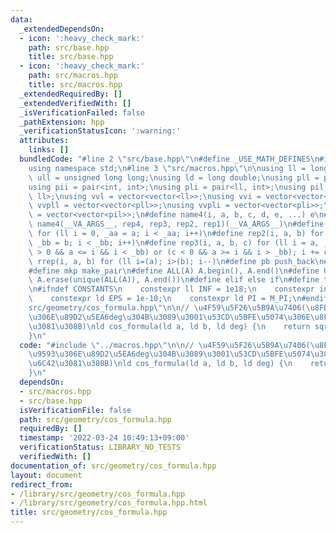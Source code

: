 ```yaml
---
data:
  _extendedDependsOn:
  - icon: ':heavy_check_mark:'
    path: src/base.hpp
    title: src/base.hpp
  - icon: ':heavy_check_mark:'
    path: src/macros.hpp
    title: src/macros.hpp
  _extendedRequiredBy: []
  _extendedVerifiedWith: []
  _isVerificationFailed: false
  _pathExtension: hpp
  _verificationStatusIcon: ':warning:'
  attributes:
    links: []
  bundledCode: "#line 2 \"src/base.hpp\"\n#define _USE_MATH_DEFINES\n#include <bits/stdc++.h>\n\
    using namespace std;\n#line 3 \"src/macros.hpp\"\n\nusing ll = long long;\nusing\
    \ ull = unsigned long long;\nusing ld = long double;\nusing pll = pair<ll, ll>;\n\
    using pii = pair<int, int>;\nusing pli = pair<ll, int>;\nusing pil = pair<int,\
    \ ll>;\nusing vvl = vector<vector<ll>>;\nusing vvi = vector<vector<int>>;\nusing\
    \ vvpll = vector<vector<pll>>;\nusing vvpli = vector<vector<pli>>;\nusing vvpil\
    \ = vector<vector<pil>>;\n#define name4(i, a, b, c, d, e, ...) e\n#define rep(...)\
    \ name4(__VA_ARGS__, rep4, rep3, rep2, rep1)(__VA_ARGS__)\n#define rep1(i, a)\
    \ for (ll i = 0, _aa = a; i < _aa; i++)\n#define rep2(i, a, b) for (ll i = a,\
    \ _bb = b; i < _bb; i++)\n#define rep3(i, a, b, c) for (ll i = a, _bb = b; (c\
    \ > 0 && a <= i && i < _bb) or (c < 0 && a >= i && i > _bb); i += c)\n#define\
    \ rrep(i, a, b) for (ll i=(a); i>(b); i--)\n#define pb push_back\n#define eb emplace_back\n\
    #define mkp make_pair\n#define ALL(A) A.begin(), A.end()\n#define UNIQUE(A) sort(ALL(A)),\
    \ A.erase(unique(ALL(A)), A.end())\n#define elif else if\n#define tostr to_string\n\
    \n#ifndef CONSTANTS\n    constexpr ll INF = 1e18;\n    constexpr int MOD = 1000000007;\n\
    \    constexpr ld EPS = 1e-10;\n    constexpr ld PI = M_PI;\n#endif\n#line 2 \"\
    src/geometry/cos_formula.hpp\"\n\n// \u4F59\u5F26\u5B9A\u7406(\u8FBAa,b\u3068\u9593\
    \u306E\u89D2\u5EA6deg\u304B\u3089\u3001\u53CD\u5BFE\u5074\u306E\u8FBAc\u3092\u6C42\
    \u3081\u308B)\nld cos_formula(ld a, ld b, ld deg) {\n    return sqrt(a*a+b*b-2*a*b*cos(radians(deg)));\n\
    }\n"
  code: "#include \"../macros.hpp\"\n\n// \u4F59\u5F26\u5B9A\u7406(\u8FBAa,b\u3068\
    \u9593\u306E\u89D2\u5EA6deg\u304B\u3089\u3001\u53CD\u5BFE\u5074\u306E\u8FBAc\u3092\
    \u6C42\u3081\u308B)\nld cos_formula(ld a, ld b, ld deg) {\n    return sqrt(a*a+b*b-2*a*b*cos(radians(deg)));\n\
    }\n"
  dependsOn:
  - src/macros.hpp
  - src/base.hpp
  isVerificationFile: false
  path: src/geometry/cos_formula.hpp
  requiredBy: []
  timestamp: '2022-03-24 10:49:13+09:00'
  verificationStatus: LIBRARY_NO_TESTS
  verifiedWith: []
documentation_of: src/geometry/cos_formula.hpp
layout: document
redirect_from:
- /library/src/geometry/cos_formula.hpp
- /library/src/geometry/cos_formula.hpp.html
title: src/geometry/cos_formula.hpp
---
```

